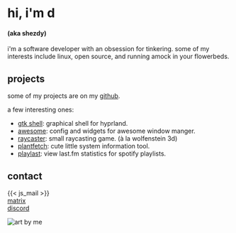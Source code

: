 # hi, i'm d
#### (aka shezdy)

i'm a software developer with an obsession for tinkering. some of my interests include linux, open source, and running amock in your flowerbeds.

## projects
some of my projects are on my [github](https://github.com/ddmetz).

a few interesting ones:

- [gtk shell](https://github.com/ddmetz/ags-dots): graphical shell for hyprland.
- [awesome](https://github.com/ddmetz/awesome): config and widgets for awesome window manger.
- [raycaster](https://github.com/ddmetz/raycaster): small raycasting game. (à la wolfenstein 3d)
- [plantfetch](https://github.com/ddmetz/plantfetch): cute little system information tool.
- [playlast](https://github.com/ddmetz/playlast): view last.fm statistics for spotify playlists.


## contact

{{< js_mail >}}  
[matrix](https://matrix.to/#/@shezdy:envs.net "@shezdy:envs.net")  
[discord](https://discord.com/users/210510358195077123 "shezdy")

![art by me](/img/image.png)
